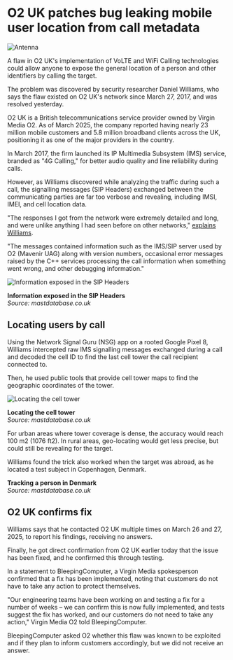 # O2 UK patches bug leaking mobile user location from call metadata

![Antenna](https://www.bleepstatic.com/content/hl-images/2021/08/23/Cell-towers.jpg)

A flaw in O2 UK's implementation of VoLTE and WiFi Calling technologies could allow anyone to expose the general location of a person and other identifiers by calling the target.

The problem was discovered by security researcher Daniel Williams, who says the flaw existed on O2 UK's network since March 27, 2017, and was resolved yesterday.

O2 UK is a British telecommunications service provider owned by Virgin Media O2. As of March 2025, the company reported having nearly 23 million mobile customers and 5.8 million broadband clients across the UK, positioning it as one of the major providers in the country.

In March 2017, the firm launched its IP Multimedia Subsystem (IMS) service, branded as "4G Calling," for better audio quality and line reliability during calls.

However, as Williams discovered while analyzing the traffic during such a call, the signalling messages (SIP Headers) exchanged between the communicating parties are far too verbose and revealing, including IMSI, IMEI, and cell location data.

"The responses I got from the network were extremely detailed and long, and were unlike anything I had seen before on other networks," [explains Williams](https://mastdatabase.co.uk/blog/2025/05/o2-expose-customer-location-call-4g/).

"The messages contained information such as the IMS/SIP server used by O2 (Mavenir UAG) along with version numbers, occasional error messages raised by the C++ services processing the call information when something went wrong, and other debugging information."

![Information exposed in the SIP Headers](https://www.bleepstatic.com/images/news/u/1220909/2025/May/cell-id-calculator.jpg)

**Information exposed in the SIP Headers**  
_Source: mastdatabase.co.uk_

## Locating users by call

Using the Network Signal Guru (NSG) app on a rooted Google Pixel 8, Williams intercepted raw IMS signalling messages exchanged during a call and decoded the cell ID to find the last cell tower the call recipient connected to.

Then, he used public tools that provide cell tower maps to find the geographic coordinates of the tower.

![Locating the cell tower](https://www.bleepstatic.com/images/news/u/1220909/2025/May/cellmapper-sector.jpg)

**Locating the cell tower**  
_Source: mastdatabase.co.uk_

For urban areas where tower coverage is dense, the accuracy would reach 100 m2 (1076 ft2). In rural areas, geo-locating would get less precise, but could still be revealing for the target.

Williams found the trick also worked when the target was abroad, as he located a test subject in Copenhagen, Denmark.

**Tracking a person in Denmark**  
_Source: mastdatabase.co.uk_

## O2 UK confirms fix

Williams says that he contacted O2 UK multiple times on March 26 and 27, 2025, to report his findings, receiving no answers.

Finally, he got direct confirmation from O2 UK earlier today that the issue has been fixed, and he confirmed this through testing.

In a statement to BleepingComputer, a Virgin Media spokesperson confirmed that a fix has been implemented, noting that customers do not have to take any action to protect themselves.

"Our engineering teams have been working on and testing a fix for a number of weeks – we can confirm this is now fully implemented, and tests suggest the fix has worked, and our customers do not need to take any action," Virgin Media O2 told BleepingComputer.

BleepingComputer asked O2 whether this flaw was known to be exploited and if they plan to inform customers accordingly, but we did not receive an answer.